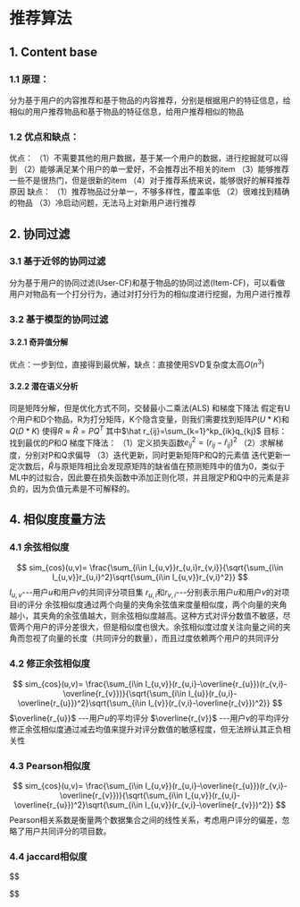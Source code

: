 # 推荐算法
## 1. Content base
### 1.1 原理：
分为基于用户的内容推荐和基于物品的内容推荐，分别是根据用户的特征信息，给相似的用户推荐物品和基于物品的特征信息，给用户推荐相似的物品
### 1.2 优点和缺点：
优点：
（1）不需要其他的用户数据，基于某一个用户的数据，进行挖掘就可以得到
（2）能够满足某个用户的单一爱好，不会推荐出不相关的item
（3）能够推荐一些不是很热门，但是很新的item
（4）对于推荐系统来说，能够很好的解释推荐原因
缺点：
（1）推荐物品过分单一，不够多样性，覆盖率低
（2）很难找到精确的物品
（3）冷启动问题，无法马上对新用户进行推荐

## 2. 协同过滤
### 3.1 基于近邻的协同过滤
分为基于用户的协同过滤(User-CF)和基于物品的协同过滤(Item-CF)，可以看做用户对物品有一个打分行为，通过对打分行为的相似度进行挖掘，为用户进行推荐

### 3.2 基于模型的协同过滤
#### 3.2.1 奇异值分解
优点：一步到位，直接得到最优解，缺点：直接使用SVD复杂度太高$O(n^3)$
#### 3.2.2 潜在语义分析
同是矩阵分解，但是优化方式不同，交替最小二乘法(ALS) 和梯度下降法
假定有U个用户和D个物品，R为打分矩阵，K个隐含变量，则我们需要找到矩阵$P(U*K)$和$Q(D*K)$
使得$R \approx \hat R = PQ^T$ 其中$\hat r_{ij}=\sum_{k=1}^kp_{ik}q_{kj}$
目标：找到最优的$P$和$Q$
梯度下降法：
（1）定义损失函数$e_{ij}^{2}= (r_{ij}-\hat r_{ij})^2$
（2）求解梯度，分别对P和Q求偏导
（3）迭代更新，同时更新矩阵P和Q的元素值
迭代更新一定次数后，$\hat R$与原矩阵相比会发现原矩阵的缺省值在预测矩阵中的值为0，类似于ML中的过拟合，因此要在损失函数中添加正则化项，并且限定P和Q中的元素是非负的，因为负值元素是不可解释的。

## 4. 相似度度量方法
### 4.1 余弦相似度
$$
sim_{cos}(u,v)= \frac{\sum_{i\in I_{u,v}}r_{u,i}r_{v,i}}{\sqrt{\sum_{i\in I_{u,v}}r_{u,i}^2}\sqrt{\sum_{i\in I_{u,v}}r_{v,i}^2}}
$$
$I_{u,v}$---用户$u$和用户$v$的共同评分项目集
$r_{u,i}$和$r_{v,i}$---分别表示用户$u$和用户$v$的对项目i的评分
余弦相似度通过两个向量的夹角余弦值来度量相似度，两个向量的夹角越小，其夹角的余弦值越大，则余弦相似度越高。这种方式对评分数值不敏感，尽管两个用户的评分差很大，但是相似度也很大。余弦相似度过度关注向量之间的夹角而忽视了向量的长度（共同评分的数量），而且过度依赖两个用户的共同评分
### 4.2 修正余弦相似度
$$
sim_{cos}(u,v)= \frac{\sum_{i\in I_{u,v}}(r_{u,i}-\overline{r_{u}})(r_{v,i}-\overline{r_{v}})}{\sqrt{\sum_{i\in I_{u}}(r_{u,i}-\overline{r_{u}})^2}\sqrt{\sum_{i\in I_{v}}(r_{v,i}-\overline{r_{v}})^2}}
$$
$\overline{r_{u}}$ ---用户$u$的平均评分
$\overline{r_{v}}$ ---用户$v$的平均评分
修正余弦相似度通过减去均值来提升对评分数值的敏感程度，但无法辨认其正负相关性
### 4.3 Pearson相似度
$$
sim_{cos}(u,v)= \frac{\sum_{i\in I_{u,v}}(r_{u,i}-\overline{r_{u}})(r_{v,i}-\overline{r_{v}})}{\sqrt{\sum_{i\in I_{u,v}}(r_{u,i}-\overline{r_{u}})^2}\sqrt{\sum_{i\in I_{u,v}}(r_{v,i}-\overline{r_{v}})^2}}
$$
Pearson相关系数是衡量两个数据集合之间的线性关系，考虑用户评分的偏差，忽略了用户共同评分的项目数。
### 4.4 jaccard相似度
$$

$$